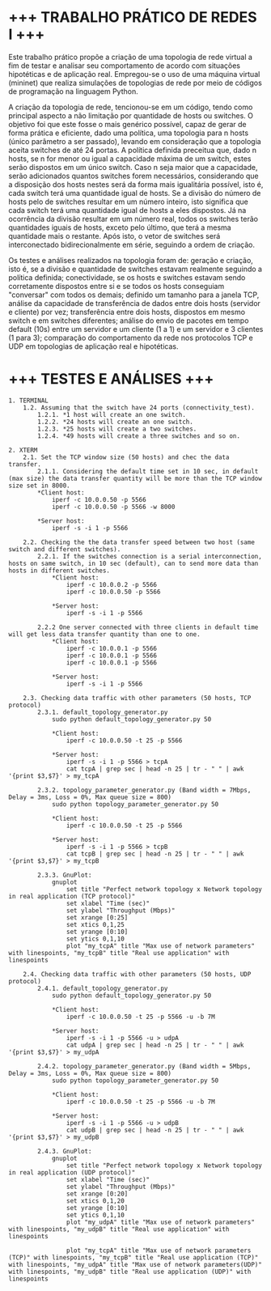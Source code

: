 # +++ TRABALHO PRÁTICO DE REDES I +++

Este trabalho prático propõe a criação de uma topologia de rede virtual a fim de testar e analisar seu comportamento de acordo com situações hipotéticas e de aplicação real. Empregou-se o uso de uma máquina virtual (mininet) que realiza simulações de topologias de rede por meio de códigos de programação na linguagem Python. 

A criação da topologia de rede, tencionou-se em um código, tendo como principal aspecto a não limitação por quantidade de hosts ou switches. O objetivo foi que este fosse o mais genérico possível, capaz de gerar de forma prática e eficiente, dado uma política, uma topologia para n hosts (único parâmetro a ser passado), levando em consideração que a topologia aceita switches de até 24 portas. A política definida preceitua que, dado n hosts, se n for menor ou igual a capacidade máxima de um switch, estes serão dispostos em um único switch. Caso n seja maior que a capacidade, serão adicionados quantos switches  forem necessários, considerando que a disposição dos hosts nestes será da forma mais igualitária possível, isto é, cada switch terá uma quantidade igual de hosts. Se a divisão do número de hosts pelo de switches resultar em um número inteiro, isto significa que cada switch terá uma quantidade igual de hosts a eles dispostos. Já na ocorrência da divisão resultar em um número real, todos os switches terão quantidades iguais de hosts, exceto pelo último, que terá a mesma quantidade mais o restante. Após isto, o vetor de switches será interconectado bidirecionalmente em série, seguindo a ordem de criação. 

Os testes e análises realizados na topologia foram de: geração e criação, isto é, se a divisão e quantidade de switches estavam realmente seguindo a política definida; conectividade, se os hosts e switches estavam sendo corretamente dispostos entre si e se todos os hosts conseguiam "conversar" com todos os demais; definido um tamanho para a janela TCP, análise da capacidade de transferência de dados entre dois hosts (servidor e cliente) por vez; transferência entre dois hosts, dispostos em mesmo switch e em switches diferentes; análise do envio de pacotes em tempo default (10s) entre um servidor e um cliente (1 a 1) e um servidor e 3 clientes (1 para 3); comparação do comportamento da rede nos protocolos TCP e UDP em topologias de aplicação real e hipotéticas.

# +++ TESTES E ANÁLISES +++

	1. TERMINAL
		1.2. Assuming that the switch have 24 ports (connectivity_test).
			1.2.1. *1 host will create an one switch.
			1.2.2. *24 hosts will create an one switch.
			1.2.3. *25 hosts will create a two switches.
			1.2.4. *49 hosts will create a three switches and so on.

	2. XTERM
		2.1. Set the TCP window size (50 hosts) and chec the data transfer.
			2.1.1. Considering the default time set in 10 sec, in default (max size) the data transfer quantity will be more than the TCP window size set in 8000.
			*Client host:
				iperf -c 10.0.0.50 -p 5566
				iperf -c 10.0.0.50 -p 5566 -w 8000

			*Server host:
				iperf -s -i 1 -p 5566

		2.2. Checking the the data transfer speed between two host (same switch and different switches).
			2.2.1. If the switches connection is a serial interconnection, hosts on same switch, in 10 sec (default), can to send more data than hosts in different switches.
				*Client host:
					iperf -c 10.0.0.2 -p 5566
					iperf -c 10.0.0.50 -p 5566

				*Server host:
					iperf -s -i 1 -p 5566

			2.2.2 One server connected with three clients in default time will get less data transfer quantity than one to one.
				*Client host:
					iperf -c 10.0.0.1 -p 5566
					iperf -c 10.0.0.1 -p 5566
					iperf -c 10.0.0.1 -p 5566

				*Server host:
					iperf -s -i 1 -p 5566

		2.3. Checking data traffic with other parameters (50 hosts, TCP protocol)
			2.3.1. default_topology_generator.py
				sudo python default_topology_generator.py 50

				*Client host:
					iperf -c 10.0.0.50 -t 25 -p 5566

				*Server host:
					iperf -s -i 1 -p 5566 > tcpA
					cat tcpA | grep sec | head -n 25 | tr - " " | awk '{print $3,$7}' > my_tcpA

			2.3.2. topology_parameter_generator.py (Band width = 7Mbps, Delay = 3ms, Loss = 0%, Max queue size = 800)
				sudo python topology_parameter_generator.py 50

				*Client host:
					iperf -c 10.0.0.50 -t 25 -p 5566

				*Server host:
					iperf -s -i 1 -p 5566 > tcpB
					cat tcpB | grep sec | head -n 25 | tr - " " | awk '{print $3,$7}' > my_tcpB

			2.3.3. GnuPlot:
				gnuplot
					set title "Perfect network topology x Network topology in real application (TCP protocol)"
					set xlabel "Time (sec)"
					set ylabel "Throughput (Mbps)"
					set xrange [0:25]
					set xtics 0,1,25
					set yrange [0:10]
					set ytics 0,1,10
					plot "my_tcpA" title "Max use of network parameters" with linespoints, "my_tcpB" title "Real use application" with linespoints

		2.4. Checking data traffic with other parameters (50 hosts, UDP protocol)
			2.4.1. default_topology_generator.py
				sudo python default_topology_generator.py 50

				*Client host:
					iperf -c 10.0.0.50 -t 25 -p 5566 -u -b 7M

				*Server host:
					iperf -s -i 1 -p 5566 -u > udpA
					cat udpA | grep sec | head -n 25 | tr - " " | awk '{print $3,$7}' > my_udpA

			2.4.2. topology_parameter_generator.py (Band width = 5Mbps, Delay = 3ms, Loss = 0%, Max queue size = 800)
				sudo python topology_parameter_generator.py 50

				*Client host:
					iperf -c 10.0.0.50 -t 25 -p 5566 -u -b 7M

				*Server host:
					iperf -s -i 1 -p 5566 -u > udpB
					cat udpB | grep sec | head -n 25 | tr - " " | awk '{print $3,$7}' > my_udpB

			2.4.3. GnuPlot:
				gnuplot
					set title "Perfect network topology x Network topology in real application (UDP protocol)"
					set xlabel "Time (sec)"
					set ylabel "Throughput (Mbps)"
					set xrange [0:20]
					set xtics 0,1,20
					set yrange [0:10]
					set ytics 0,1,10
					plot "my_udpA" title "Max use of network parameters" with linespoints, "my_udpB" title "Real use application" with linespoints

					plot "my_tcpA" title "Max use of network parameters (TCP)" with linespoints, "my_tcpB" title "Real use application (TCP)" with linespoints, "my_udpA" title "Max use of network parameters(UDP)" with linespoints, "my_udpB" title "Real use application (UDP)" with linespoints
